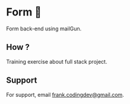 # Form 📝

Form back-end using mailGun.

## How ?

Training exercise about full stack project.

## Support

For support, email frank.codingdev@gmail.com.
